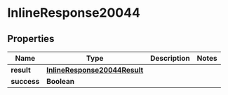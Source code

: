 # InlineResponse20044

## Properties
Name | Type | Description | Notes
------------ | ------------- | ------------- | -------------
**result** | [**InlineResponse20044Result**](InlineResponse20044Result.md) |  | 
**success** | **Boolean** |  | 
